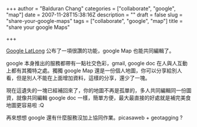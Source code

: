 +++
author = "Balduran Chang"
categories = ["collaborate", "google", "map"]
date = 2007-11-28T15:38:16Z
description = ""
draft = false
slug = "share-your-google-maps"
tags = ["collaborate", "google", "map"]
title = "share your google Maps"

+++


[Google LatLong](http://google-latlong.blogspot.com/2007/11/my-our-maps.html) 公布了一項很讚的功能，google Map 也能共同編輯了。

google 本身推出的服務都帶有一點社交色彩，gmail, google doc 在人與人互動上都有其獨特之處。獨獨 google Map 還是一份個人地圖，你可以分享給別人看，但是別人不能在上面增加資料，這樣的分享，還少了一塊。

現在這遺失的一塊已經補回來了，你的地圖不再是孤單的，多人共同編輯同一份圖資，就像共同編輯 google doc 一樣，簡單方便，最大最直接的好處就是補完美食地圖更容易啦 :Q

再來想想 google 還有什麼服務沒加上協同作業。picasaweb + geotagging ?

